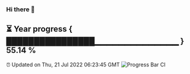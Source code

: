 ### Hi there 👋
⏳ Year progress { ████████████████▁▁▁▁▁▁▁▁▁▁▁▁▁▁ } 55.14 %
---
⏰ Updated on Thu, 21 Jul 2022 06:23:45 GMT
![Progress Bar CI](https://github.com/liununu/liununu/workflows/Progress%20Bar%20CI/badge.svg)
